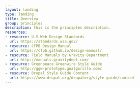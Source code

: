 ```yaml
---
layout: landing
type: landing
title: Overview
group: principles
description: this is the principles description.
resources:
- resource: U.S Web Design Standards
  url: https://standards.usa.gov/
- resource: CFPB Design Manual
  url: https://cfpb.github.io/design-manual/
- resource: Field Manuals by Gravity Department
  url: http://manuals.gravitydept.com/
- resource: Greenpeace Greenwire Style Guide
  url: http://ggw-prototype.goalgorilla.com/
- resource: Drupal Style Guide Content
  url: https://www.drupal.org/drupalorg/style-guide/content
---
```



